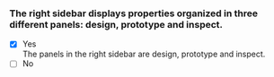 ### The right sidebar displays properties organized in three different panels: design, prototype and inspect. ​

- [x] Yes <br>
      The panels in the right sidebar are design, prototype and inspect.
- [ ] No
